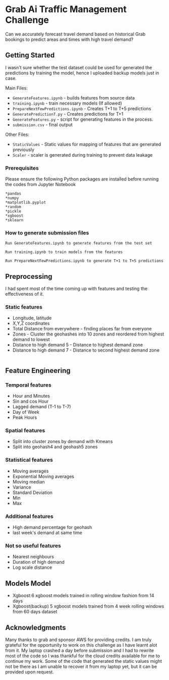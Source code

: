 # Grab Ai Traffic Management Challenge

Can we accurately forecast travel demand based on historical Grab bookings to predict areas and times with high travel demand?

## Getting Started
I wasn't sure whether the test dataset could be used for generated the predictions by training the model, hence I uploaded backup models just in case. 

Main Files:
 * `GenerateFeatures.ipynb` - builds features from source data
* `training.ipynb` - train necessary models (If allowed)
 * `PrepareNextFewPredictions.ipynb` - Creates T+1 to T+5 predictions
 * `GeneratePredictionT.py` - Creates predictions for T+1
 * `GenerateFeatures.py` - script for generating features in the process.
 * `submission.csv` - final output

Other Files:
* `StaticValues` - Static values for mapping of features that are generated previously
* `Scaler` - scaler is generated during training to prevent data leakage

### Prerequisites

Please ensure the following Python packages are installed before running the codes from Jupyter Notebook

```
*pandas
*numpy
*matplotlib.pyplot
*random
*pickle
*xgboost
*sklearn
```

### How to generate submission files





```
Run GenerateFeatures.ipynb to generate features from the test set
```


```
Run training.ipynb to train models from the features
```


```
Run PrepareNextFewPredictions.ipynb to generate T+1 to T+5 predictions
```


## Preprocessing

I had spent most of the time coming up with features and testing the effectiveness of it.


### Static features

* Longitude, latitude
* X,Y,Z coordinates 
* Total Distance from everywhere - finding places far from everyone
* Zones - Cluster the geohashes into 10 zones and reordered from highest demand to lowest
* Distance to high demand 5 - Distance to highest demand zone
* Distance to high demand 7 - Distance to second highest demand zone
```

```

## Feature Engineering

### Temporal features
* Hour and Minutes
* Sin and cos Hour
* Lagged demand (T-1 to T-7)
* Day of Week
* Peak Hours

### Spatial features
* Split into cluster zones by demand with Kmeans
* Split into geohash4 and geohash5 zones

### Statistical features
* Moving averages 
* Exponential Moving averages
* Moving median
* Variance 
* Standard Deviation
* Min
* Max

### Additional features
* High demand percentage for geohash
* last week's demand at same time

### Not so useful features
* Nearest neighbours
* Duration of high demand
* Log scale distance

## Models Model
* Xgboost:6 xgboost models trained in rolling window fashion from 14 days
* Xgboost(backup) 5 xgboost models trained from 4 week rolling windows from 60 days dataset


## Acknowledgments

Many thanks to grab and sponsor AWS for providing credits. I am truly grateful for the opportunity to work on this challenge as I have learnt alot from it. My laptop crashed a day before submission and I had to rewrite most of the code so I was thankful for the cloud credits available for me to continue my work. Some of the code that generated the static values might not be there as I am unable to recover it from my laptop yet, but it can be provided upon request.


